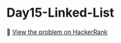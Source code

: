 # Day15-Linked-List

🔗 [View the problem on HackerRank](https://www.hackerrank.com/challenges/Day15-Linked-List/problem)
